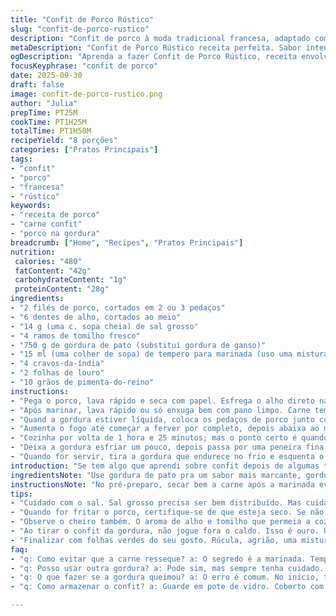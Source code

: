 ```yaml
---
title: "Confit de Porco Rústico"
slug: "confit-de-porco-rustico"
description: "Confit de porco à moda tradicional francesa, adaptado com gordura de pato para um sabor mais intenso e textura suculenta. Marinada levemente salgada com ervas frescas e especiarias, cozimento lento que faz a carne desmanchar ao toque do garfo. Receita ajusta quantidades pra evitar excesso de sal e redução do tempo de marinada, mantendo suculência e aroma marcante. Temperos diferentes trazem uma camada extra de sabor, e dicas práticas focam em evitar carne ressecada e gordura queimada. Ideal para quem gosta de pratos rústicos, com técnica e paciência, resultado visual e olfativo que já conquista. Serve bem como entrada ou prato principal, finalizado com folhas verdes e um toque azedo."
metaDescription: "Confit de Porco Rústico receita perfeita. Sabor intenso e textura suculenta. Ideal para impressionar em qualquer ocasião com um toque francês."
ogDescription: "Aprenda a fazer Confit de Porco Rústico, receita envolvente com sabores marcantes, ideal para entradas ou pratos principais."
focusKeyphrase: "confit de porco"
date: 2025-09-30
draft: false
image: confit-de-porco-rustico.png
author: "Julia"
prepTime: PT25M
cookTime: PT1H25M
totalTime: PT1H50M
recipeYield: "8 porções"
categories: ["Pratos Principais"]
tags:
- "confit"
- "porco"
- "francesa"
- "rústico"
keywords:
- "receita de porco"
- "carne confit"
- "porco na gordura"
breadcrumb: ["Home", "Recipes", "Pratos Principais"]
nutrition: 
 calories: "480"
 fatContent: "42g"
 carbohydrateContent: "1g"
 proteinContent: "28g"
ingredients:
- "2 filés de porco, cortados em 2 ou 3 pedaços"
- "6 dentes de alho, cortados ao meio"
- "14 g (uma c. sopa cheia) de sal grosso"
- "4 ramos de tomilho fresco"
- "750 g de gordura de pato (substitui gordura de ganso)"
- "15 ml (uma colher de sopa) de tempero para marinada (uso uma mistura caseira com pimenta do reino, noz-moscada e erva-doce)"
- "4 cravos-da-índia"
- "2 folhas de louro"
- "10 grãos de pimenta-do-reino"
instructions:
- "Pega o porco, lava rápido e seca com papel. Esfrega o alho direto na carne — aquele aroma inicial, curti. Em uma tigela pequena mistura o sal grosso com as folhas de dois ramos de tomilho. Passa essa mistura no porco, massageia até sentir a textura da carne melhorar, pegar sal e ervas. Cubra com plástico filme e guarda na geladeira por 3 horas — reduzi o tempo do original pra não passar do ponto e secar demais."
- "Após marinar, lava rápido ou só enxuga bem com pano limpo. Carne tem que estar bem seca pra fritar na gordura e não criar aquele vapor que empapota. Enquanto isso, coloca a gordura de pato numa panela média e leva ao fogo baixo só pra derreter — sem pressa. Importante: gordura deve derreter devagar, lembra que gordura que queima amargueia tudo."
- "Quand a gordura estiver líquida, coloca os pedaços de porco junto com os ramos restantes de tomilho, cravos, folhas de louro e especiarias pra dar aquele toque aromático que entra devagar no cozimento. A carne tem que estar totalmente coberta — se faltar gordura, coloca mais ou acha outra boa tipo banha de porco."
- "Aumenta o fogo até começar a ferver por completo, depois abaixa ao mínimo pra manter uma fervura bem discreta. Não pode borbulhar forte, isso perde o ponto do confit. Mexe só de vez em quando – cuidado pra não desmanchar a carne antes da hora – e observa a textura;"
- "Cozinha por volta de 1 hora e 25 minutos; mas o ponto certo é quando a carne estiver tão macia que o garfo entra e arrasta sem esforço. Ouve o barulhinho da gordura e o aroma no ar — sinal que tá pronto. Tirar da gordura e deixar escorrer, mas não joga fora aquele caldo — pode usar pra refogado ou molhos."
- "Deixa a gordura esfriar um pouco, depois passa por uma peneira fina pra tirar os temperos sólidos e impurezas; isso ajuda a conservar. Pode separar a carne num pote de vidro tipo Mason, cobrir com gordura ainda morna — o segredo pra conservar por semanas na geladeira."
- "Quando for servir, tira a gordura que endurece no frio e esquenta o confit no forno baixo, não muito quente, só pra reativar a gordura sem ressecar. Depois mão na massa: desfaz a carne com garfo, mistura com folhas verdes (mesclun, rúcula ou agrião) e um fio de azeite e um toque de vinagre balsâmico pra cortar a gordura. Pronto pra comer, com sabor que chama lembranças e conforto."
introduction: "Se tem algo que aprendi sobre confit depois de algumas tentativas que quase viraram carvão ou goma é: paciência na marinada e lentidão na gordura. Sabe aquele cheiro que invade a cozinha, mistura de alho, tomilho e cravo? Dá sinal de que algo especial se passa ali, de um preparo ancestral, que transforma um pedaço simples em luxo rústico. Escolher a gordura certa — troquei a gordura de ganso pela de pato, mais fácil de achar aqui — e ajustar o tempo me salvaram. No final, a carne desmancha e o aroma fica. Servir com folhas frescas e um toque ácido equilibra o prato, dando vida. Fácil fugir do sal, mas controlando ele vira um prato de respeito pra variar o porco além da tradicional feijoada."
ingredientsNote: "Use gordura de pato pra um sabor mais marcante, gordura de porco funciona também, mas gordura de ganso é mais tradicional e mais herbácea. Ajustei o sal pra evitar a super-salinidade, sempre teste a marinada no começo e revise se a carne está absorvendo demais. No lugar do tempero industrializado, recomendo um mix caseiro com pimenta-do-reino, erva-doce e noz-moscada moída na hora — dá um toque especial que pessoal adora. Evite temperos agressivos tipo pimenta malagueta, atrapalha o perfil delicado do confit. Tomilho fresco é essencial, não vá de seco se não tiver outra opção. E o alho cortado ao meio libera aroma mas sem queimar, certo cuidado no cozimento pra não amargar."
instructionsNote: "No pré-preparo, secar bem a carne após a marinada evita expulsar água na gordura, isso cria vapor teimoso que impede dourar. Aquecimento da gordura deve ser lento; gordura queimando amargueia, perde sabor e aquele brilho no final. Quando colocar o porco, confere sempre se está tudo coberto, parte dele fora da gordura é fatídico: seca e perde termo. Cozinhar no fogo baixo protege a textura, mexe com delicadeza pra não fragmentar antes da hora. Na última fase, avalie pelo garfo e aromas — a carne deve estar molinha, quase caindo, o cheiro deve encher o espaço da cozinha sem ser pungente demais. Remova os sólidos da gordura pra conservar, e na hora do consumo, uso forno baixo ou banho-maria pra aquecer, nada de micro-ondas que endurece a gordura e resseca a carne. Finalize rasgando a carne com dois garfos, misturando textura com frescor das folhas e o ácido do vinagre. E não esqueça: confit é melhor no dia seguinte ao preparo, quando o sabor casa de verdade."
tips:
- "Cuidado com o sal. Sal grosso precisa ser bem distribuído. Mas cuidado, não exagere. Reduzir sal é fundamental. Testa sempre a marinada no início. Um pouco mais ou menos faz diferença."
- "Quando for fritar o porco, certifique-se de que esteja seco. Se não secar bem, vai criar vapor. Não é o que quer. Secura na frigideira é essencial para obter aquela crocância."
- "Observe o cheiro também. O aroma de alho e tomilho que permeia a cozinha é sinal claro de que o confit está se desenvolvendo. E o som da gordura dá indício de que tudo está indo bem."
- "Ao tirar o confit da gordura, não jogue fora o caldo. Isso é ouro. Usa em refogados ou molhos. Deixa um gosto muito bom nos acompanhamentos."
- "Finalizar com folhas verdes do seu gosto. Rúcula, agrião, uma mistura leve. Um toque de acidez do vinagre balsâmico corta a gordura e equilibra o prato."
faq:
- "q: Como evitar que a carne resseque? a: O segredo é a marinada. Tempo certo. O indicado é 3 horas. A gordura também deve ser controlada. Não esqueça de verificar a temperatura."
- "q: Posso usar outra gordura? a: Pode sim, mas sempre tenha cuidado. Banha de porco funciona. Menos comum, mas ainda ótima. Lembre que a textura final vai variar."
- "q: O que fazer se a gordura queimou? a: O erro é comum. No início, todo cuidado é pouco. Essa queimadura amarga tudo. Você pode tentar coar e adicionar nova gordura pra salvar."
- "q: Como armazenar o confit? a: Guarde em pote de vidro. Coberto com gordura. Assim conserva por semanas. Não esqueça que a gordura vai endurecer, é normal. Antes de usar, aquece devagar."

---
```

